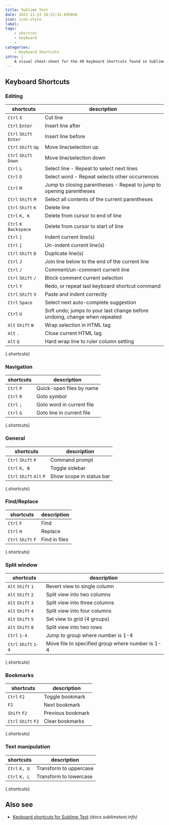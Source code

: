 ```yaml
---
title: Sublime Text
date: 2022-11-23 16:23:31.695666
icon: icon-style
label: 
tags: 
    - shortcut
    - keyboard
    - 
categories:
    - Keyboard Shortcuts
intro: |
    A visual cheat-sheet for the 49 keyboard shortcuts found in Sublime Text
---
```




Keyboard Shortcuts
------------------



### Editing

shortcuts | description
---|---
`Ctrl` `X`  | Cut line
`Ctrl` `Enter`  | Insert line after
`Ctrl` `Shift` `Enter`  | Insert line before
`Ctrl` `Shift` `Up`  | Move line/selection up
`Ctrl` `Shift` `Down`  | Move line/selection down
`Ctrl` `L`  | Select line - Repeat to select next lines
`Ctrl` `D`  | Select word - Repeat selects other occurrences
`Ctrl` `M`  | Jump to closing parentheses - Repeat to jump to opening parentheses
`Ctrl` `Shift` `M`  | Select all contents of the current parentheses
`Ctrl` `Shift` `K`  | Delete line
`Ctrl` `K, K`  | Delete from cursor to end of line
`Ctrl` `K` `Backspace`  | Delete from cursor to start of line
`Ctrl` `]`  | Indent current line(s)
`Ctrl` `[`  | Un-indent current line(s)
`Ctrl` `Shift` `D`  | Duplicate line(s)
`Ctrl` `J`  | Join line below to the end of the current line
`Ctrl` `/`  | Comment/un-comment current line
`Ctrl` `Shift` `/`  | Block comment current selection
`Ctrl` `Y`  | Redo, or repeat last keyboard shortcut command
`Ctrl` `Shift` `V`  | Paste and indent correctly
`Ctrl` `Space`  | Select next auto-complete suggestion
`Ctrl` `U`  | Soft undo; jumps to your last change before undoing, change when repeated
`Alt` `Shift` `W`  | Wrap selection in HTML tag
`Alt` `.`  | Close current HTML tag
`Alt` `Q`  | Hard wrap line to ruler column setting
{.shortcuts}


### Navigation

shortcuts | description
---|---
`Ctrl` `P`  | Quick-open files by name
`Ctrl` `R`  | Goto symbol
`Ctrl` `;`  | Goto word in current file
`Ctrl` `G`  | Goto line in current file
{.shortcuts}


### General

shortcuts | description
---|---
`Ctrl` `Shift` `P`  | Command prompt
`Ctrl` `K, B`  | Toggle sidebar
`Ctrl` `Shift` `Alt` `P`  | Show scope in status bar
{.shortcuts}


### Find/Replace

shortcuts | description
---|---
`Ctrl` `F`  | Find
`Ctrl` `H`  | Replace
`Ctrl` `Shift` `F`  | Find in files
{.shortcuts}


### Split window

shortcuts | description
---|---
`Alt` `Shift` `1`  | Revert view to single column
`Alt` `Shift` `2`  | Split view into two columns
`Alt` `Shift` `3`  | Split view into three columns
`Alt` `Shift` `4`  | Split view into four columns
`Alt` `Shift` `5`  | Set view to grid (4 groups)
`Alt` `Shift` `8`  | Split view into two rows
`Ctrl` `1-4`  | Jump to group where number is 1-4
`Ctrl` `Shift` `1-4`  | Move file to specified group where number is 1-4
{.shortcuts}


### Bookmarks

shortcuts | description
---|---
`Ctrl` `F2`  | Toggle bookmark
`F2`  | Next bookmark
`Shift` `F2`  | Previous bookmark
`Ctrl` `Shift` `F2`  | Clear bookmarks
{.shortcuts}


### Text manipulation

shortcuts | description
---|---
`Ctrl` `K, U`  | Transform to uppercase
`Ctrl` `K, L`  | Transform to lowercase
{.shortcuts}




Also see
--------
- [Keyboard shortcuts for Sublime Text](http://docs.sublimetext.info/en/latest/reference/keyboard_shortcuts_win.html) _(docs.sublimetext.info)_
